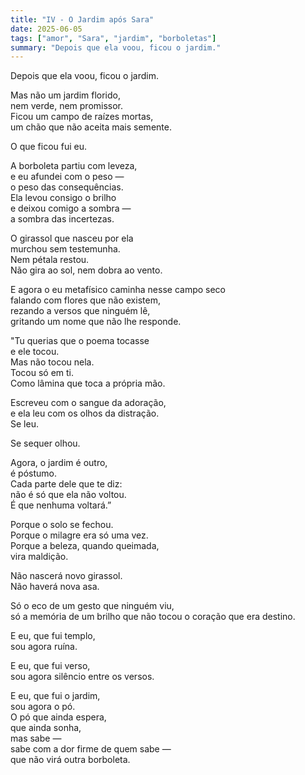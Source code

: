 ```yaml
---
title: "IV - O Jardim após Sara"
date: 2025-06-05
tags: ["amor", "Sara", "jardim", "borboletas"]
summary: "Depois que ela voou, ficou o jardim."
---
```


Depois que ela voou, ficou o jardim.<br>

Mas não um jardim florido,<br>
nem verde, nem promissor.<br>
Ficou um campo de raízes mortas,<br>
um chão que não aceita mais semente.<br>

O que ficou fui eu.<br>

A borboleta partiu com leveza,<br>
e eu afundei com o peso —<br>
o peso das consequências.<br>
Ela levou consigo o brilho<br>
e deixou comigo a sombra —<br>
a sombra das incertezas.<br>

O girassol que nasceu por ela<br>
murchou sem testemunha.<br>
Nem pétala restou.<br>
Não gira ao sol, nem dobra ao vento.<br>

E agora o eu metafísico caminha nesse campo seco<br>
falando com flores que não existem,<br>
rezando a versos que ninguém lê,<br>
gritando um nome que não lhe responde.<br>

"Tu querias que o poema tocasse<br>
e ele tocou.<br>
Mas não tocou nela.<br>
Tocou só em ti.<br>
Como lâmina que toca a própria mão.<br>

Escreveu com o sangue da adoração,<br>
e ela leu com os olhos da distração.<br>
Se leu.<br>

Se sequer olhou.<br>

Agora, o jardim é outro,<br>
é póstumo.<br>
Cada parte dele que te diz:<br>
não é só que ela não voltou.<br>
É que nenhuma voltará.”<br>

Porque o solo se fechou.<br>
Porque o milagre era só uma vez.<br>
Porque a beleza, quando queimada,<br>
vira maldição.<br>

Não nascerá novo girassol.<br>
Não haverá nova asa.<br>

Só o eco de um gesto que ninguém viu,<br>
só a memória de um brilho que não tocou o coração que era destino.<br>

E eu, que fui templo,<br>
sou agora ruína.<br>

E eu, que fui verso,<br>
sou agora silêncio entre os versos.<br>

E eu, que fui o jardim,<br>
sou agora o pó.<br>
O pó que ainda espera,<br>
que ainda sonha,<br>
mas sabe —<br>
sabe com a dor firme de quem sabe —<br>
que não virá outra borboleta.